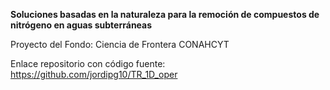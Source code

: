 
**Soluciones basadas en la naturaleza para la remoción de compuestos de nitrógeno en aguas subterráneas**

Proyecto del Fondo: Ciencia de Frontera CONAHCYT

Enlace repositorio con código fuente: https://github.com/jordipg10/TR_1D_oper


